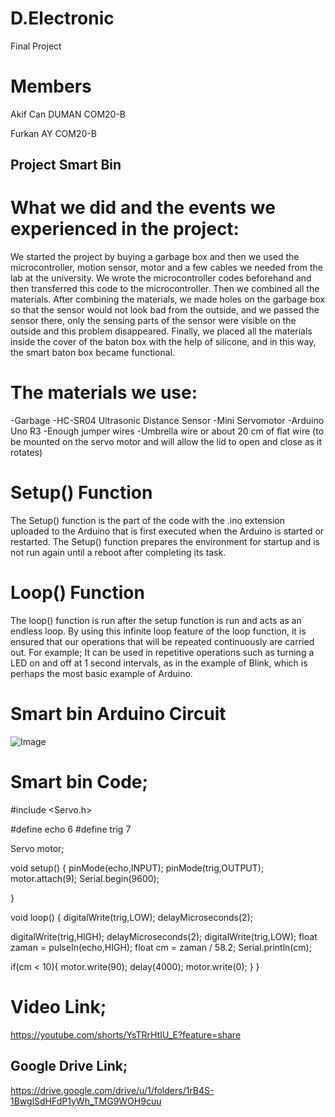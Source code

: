 # D.Electronic
Final Project

# Members
Akif Can DUMAN COM20-B

Furkan AY COM20-B

## Project Smart Bin

# What we did and the events we experienced in the project:

We started the project by buying a garbage box and then we used the microcontroller, motion sensor, motor and a few cables we needed from the lab at the university. We wrote the microcontroller codes beforehand and then transferred this code to the microcontroller. Then we combined all the materials. After combining the materials, we made holes on the garbage box so that the sensor would not look bad from the outside, and we passed the sensor there, only the sensing parts of the sensor were visible on the outside and this problem disappeared. Finally, we placed all the materials inside the cover of the baton box with the help of silicone, and in this way, the smart baton box became functional.

# The materials we use:

-Garbage
-HC-SR04 Ultrasonic Distance Sensor
-Mini Servomotor
-Arduino Uno R3
-Enough jumper wires
-Umbrella wire or about 20 cm of flat wire (to be mounted on the servo motor and will allow the lid to open and close as it rotates)

# Setup() Function

The Setup() function is the part of the code with the .ino extension uploaded to the Arduino that is first executed when the Arduino is started or restarted. The Setup() function prepares the environment for startup and is not run again until a reboot after completing its task.

# Loop() Function

The loop() function is run after the setup function is run and acts as an endless loop. By using this infinite loop feature of the loop function, it is ensured that our operations that will be repeated continuously are carried out. For example; It can be used in repetitive operations such as turning a LED on and off at 1 second intervals, as in the example of Blink, which is perhaps the most basic example of Arduino.

# Smart bin Arduino Circuit

![Image](https://user-images.githubusercontent.com/73740265/171911407-a5c0bd4b-e733-45d0-92f1-de6c1e90f8e3.jpg)

# Smart bin Code;

#include <Servo.h>

#define echo 6
#define trig 7

Servo motor;

void setup() {
  pinMode(echo,INPUT);
  pinMode(trig,OUTPUT);
  motor.attach(9);
  Serial.begin(9600);

}

void loop() {
  digitalWrite(trig,LOW);
  delayMicroseconds(2);
  
  digitalWrite(trig,HIGH);
  delayMicroseconds(2);
  digitalWrite(trig,LOW);
float zaman = pulseIn(echo,HIGH);
  float cm = zaman / 58.2;
  Serial.println(cm);

  if(cm < 10){
    motor.write(90);
    delay(4000);
    motor.write(0);
  }
}

# Video Link;

https://youtube.com/shorts/YsTRrHtIU_E?feature=share

## Google Drive Link;

https://drive.google.com/drive/u/1/folders/1rB4S-1BwglSdHFdP1yWh_TMG9WOH9cuu



